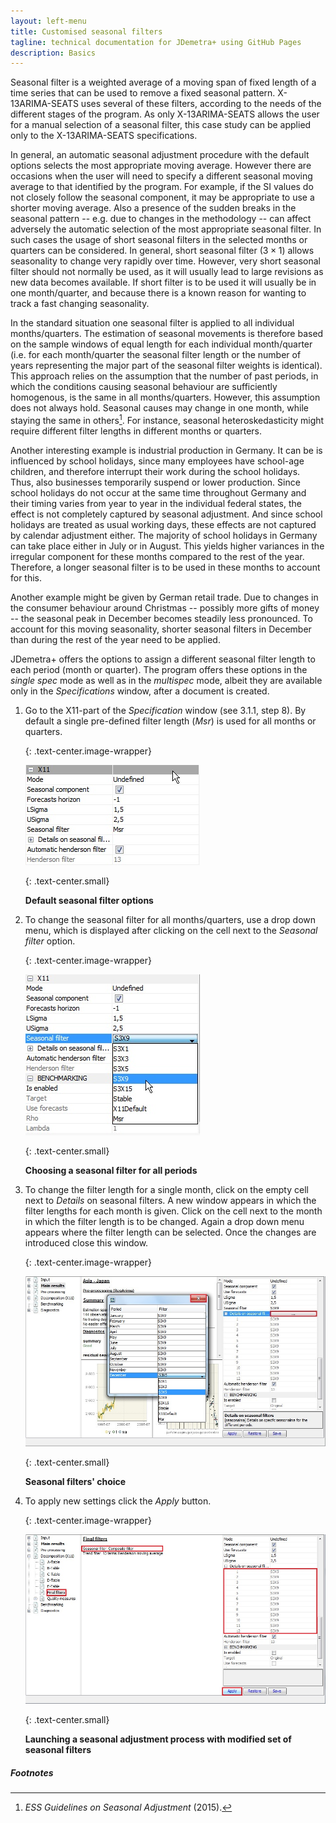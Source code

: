 ```yaml
---
layout: left-menu
title: Customised seasonal filters
tagline: technical documentation for JDemetra+ using GitHub Pages
description: Basics
---
```


Seasonal filter is a weighted average of a moving span of fixed length
of a time series that can be used to remove a fixed seasonal pattern.
X-13ARIMA-SEATS uses several of these filters, according to the needs of
the different stages of the program. As only X-13ARIMA-SEATS allows the
user for a manual selection of a seasonal filter, this case study can be
applied only to the X-13ARIMA-SEATS specifications.

In general, an automatic seasonal adjustment procedure with the default
options selects the most appropriate moving average. However there are
occasions when the user will need to specify a different seasonal moving
average to that identified by the program. For example, if the SI values
do not closely follow the seasonal component, it may be appropriate to
use a shorter moving average. Also a presence of the sudden breaks in
the seasonal pattern -- e.g. due to changes in the methodology -- can
affect adversely the automatic selection of the most appropriate
seasonal filter. In such cases the usage of short seasonal filters in
the selected months or quarters can be considered. In general, short
seasonal filter $(3 \times 1)$ allows seasonality to change very rapidly
over time. However, very short seasonal filter should not normally be
used, as it will usually lead to large revisions as new data becomes
available. If short filter is to be used it will usually be in one
month/quarter, and because there is a known reason for wanting to track
a fast changing seasonality.

In the standard situation one seasonal filter is applied to all
individual months/quarters. The estimation of seasonal movements is
therefore based on the sample windows of equal length for each
individual month/quarter (i.e. for each month/quarter the seasonal
filter length or the number of years representing the major part of the
seasonal filter weights is identical). This approach relies on the
assumption that the number of past periods, in which the conditions
causing seasonal behaviour are sufficiently homogenous, is the same in
all months/quarters. However, this assumption does not always hold.
Seasonal causes may change in one month, while staying the same in
others[^1]. For instance, seasonal heteroskedasticity might require
different filter lengths in different months or quarters.

Another interesting example is industrial production in Germany. It can
be is influenced by school holidays, since many employees have
school-age children, and therefore interrupt their work during the
school holidays. Thus, also businesses temporarily suspend or lower
production. Since school holidays do not occur at the same time
throughout Germany and their timing varies from year to year in the
individual federal states, the effect is not completely captured by
seasonal adjustment. And since school holidays are treated as usual
working days, these effects are not captured by calendar adjustment
either. The majority of school holidays in Germany can take place either
in July or in August. This yields higher variances in the irregular
component for these months compared to the rest of the year. Therefore,
a longer seasonal filter is to be used in these months to account for
this.

Another example might be given by German retail trade. Due to changes in
the consumer behaviour around Christmas -- possibly more gifts of money
-- the seasonal peak in December becomes steadily less pronounced. To
account for this moving seasonality, shorter seasonal filters in
December than during the rest of the year need to be applied.

JDemetra+ offers the options to assign a different seasonal filter
length to each period (month or quarter). The program offers these
options in the *single spec* mode as well as in the *multispec* mode,
albeit they are available only in the *Specifications* window, after a
document is created.

1.  Go to the X11-part of the *Specification* window (see 3.1.1, step
    8). By default a single pre-defined filter length (*Msr*) is used
    for all months or quarters.

	{: .text-center.image-wrapper}

	![Text](/assets/img/user-guide/UG_SF_image1.jpg)

	{: .text-center.small}

	**Default seasonal filter options**

2.  To change the seasonal filter for all months/quarters, use a drop
    down menu, which is displayed after clicking on the cell next to the
    *Seasonal filter* option.

	{: .text-center.image-wrapper}

	![Text](/assets/img/user-guide/UG_SF_image2.jpg)

	{: .text-center.small}

	**Choosing a seasonal filter for all periods**

3.  To change the filter length for a single month, click on the empty
    cell next to *Details* on seasonal filters. A new window appears in
    which the filter lengths for each month is given. Click on the cell
    next to the month in which the filter length is to be changed. Again
    a drop down menu appears where the filter length can be selected.
    Once the changes are introduced close this window.

	{: .text-center.image-wrapper}

	![Text](/assets/img/user-guide/UG_SF_image3.jpg)

	{: .text-center.small}

	**Seasonal filters' choice**

4.  To apply new settings click the *Apply* button.

	{: .text-center.image-wrapper}

	![Text](/assets/img/user-guide/UG_SF_image4.jpg)

	{: .text-center.small}

	**Launching a seasonal adjustment process with modified set of seasonal filters**

##### Footnotes

[^1]: *ESS Guidelines on Seasonal Adjustment* (2015).